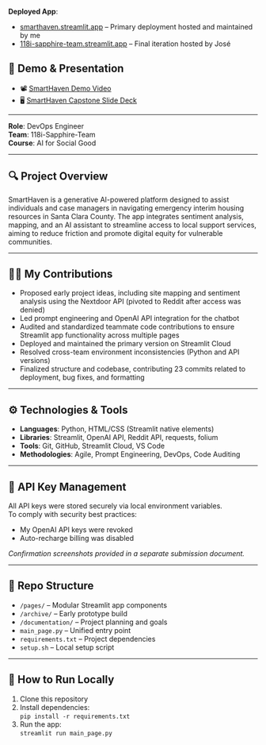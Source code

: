 

**Deployed App**:  
- [smarthaven.streamlit.app](https://smarthaven.streamlit.app) – Primary deployment hosted and maintained by me  
- [118i-sapphire-team.streamlit.app](https://118i-sapphire-team.streamlit.app) – Final iteration hosted by José

## 🎥 Demo & Presentation

- 📽️ [SmartHaven Demo Video](https://docs.google.com/file/d/1t693dj6CqUlb_MUc_4iyYmRMWd4ZfAUk/preview)  
- 🖥️ [SmartHaven Capstone Slide Deck](https://docs.google.com/presentation/d/1-5HBpcy_RAxaVdDiQ-VgAe2oxf7gBXv56v30LPr4k08/edit?usp=sharing)
---

**Role**: DevOps Engineer  
**Team**: 118i-Sapphire-Team  
**Course**: AI for Social Good

---

## 🔍 Project Overview

SmartHaven is a generative AI-powered platform designed to assist individuals and case managers in navigating emergency interim housing resources in Santa Clara County. The app integrates sentiment analysis, mapping, and an AI assistant to streamline access to local support services, aiming to reduce friction and promote digital equity for vulnerable communities.

---

## 👨‍💻 My Contributions

- Proposed early project ideas, including site mapping and sentiment analysis using the Nextdoor API (pivoted to Reddit after access was denied)
- Led prompt engineering and OpenAI API integration for the chatbot
- Audited and standardized teammate code contributions to ensure Streamlit app functionality across multiple pages
- Deployed and maintained the primary version on Streamlit Cloud
- Resolved cross-team environment inconsistencies (Python and API versions)
- Finalized structure and codebase, contributing 23 commits related to deployment, bug fixes, and formatting

---

## ⚙️ Technologies & Tools

- **Languages**: Python, HTML/CSS (Streamlit native elements)
- **Libraries**: Streamlit, OpenAI API, Reddit API, requests, folium
- **Tools**: Git, GitHub, Streamlit Cloud, VS Code
- **Methodologies**: Agile, Prompt Engineering, DevOps, Code Auditing

---

## 🔐 API Key Management

All API keys were stored securely via local environment variables.  
To comply with security best practices:
- My OpenAI API keys were revoked  
- Auto-recharge billing was disabled  

*Confirmation screenshots provided in a separate submission document.*

---

## 📂 Repo Structure

- `/pages/` – Modular Streamlit app components
- `/archive/` – Early prototype build
- `/documentation/` – Project planning and goals
- `main_page.py` – Unified entry point
- `requirements.txt` – Project dependencies
- `setup.sh` – Local setup script

---

## 🚀 How to Run Locally

1. Clone this repository  
2. Install dependencies:  
   `pip install -r requirements.txt`  
3. Run the app:  
   `streamlit run main_page.py`
